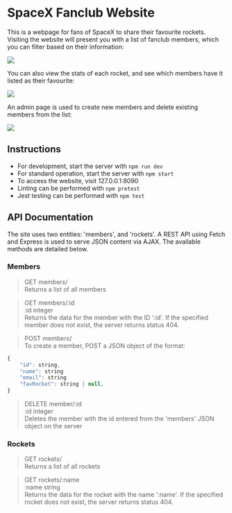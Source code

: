 # SpaceX Fanclub Website
This is a webpage for fans of SpaceX to share their favourite rockets. Visiting the website will present you with a list of fanclub members, which you can filter based on their information:

<img src="./website1.gif">

You can also view the stats of each rocket, and see which members have it listed as their favourite:

<img src="./website2.gif">

An admin page is used to create new members and delete existing members from the list:

<img src="./website3.gif">

## Instructions 
- For development, start the server with `npm run dev`  
- For standard operation, start the server with `npm start`
- To access the website, visit 127.0.0.1:8090 
- Linting can be performed with `npm pretest`
- Jest testing can be performed with `npm test`

## API Documentation
The site uses two entities: 'members', and 'rockets'. A REST API using Fetch and Express is used to serve JSON content via AJAX. The available methods are detailed below.

### Members
>GET members/  
Returns a list of all members

>GET members/:id  
:id integer  
Returns the data for the member with the ID ':id'. If the specified member does not exist, the server returns status 404.

>POST members/  
To create a member, POST a JSON object of the format:
```javascript
{
    "id": string,
    "name": string
    "email": string
    "favRocket": string | null,
}
```
>DELETE member/:id  
:id integer  
Deletes the member with the id entered from the 'members' JSON object on the server

### Rockets
>GET rockets/  
Returns a list of all rockets

>GET rockets/:name  
:name string  
Returns the data for the rocket with the name ':name'. If the specified rocket does not exist, the server returns status 404.